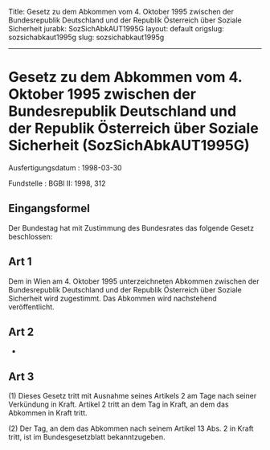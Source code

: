 Title: Gesetz zu dem Abkommen vom 4. Oktober 1995 zwischen der Bundesrepublik Deutschland
  und der Republik Österreich über Soziale Sicherheit
jurabk: SozSichAbkAUT1995G
layout: default
origslug: sozsichabkaut1995g
slug: sozsichabkaut1995g

---

# Gesetz zu dem Abkommen vom 4. Oktober 1995 zwischen der Bundesrepublik Deutschland und der Republik Österreich über Soziale Sicherheit (SozSichAbkAUT1995G)

Ausfertigungsdatum
:   1998-03-30

Fundstelle
:   BGBl II: 1998, 312



## Eingangsformel

Der Bundestag hat mit Zustimmung des Bundesrates das folgende Gesetz
beschlossen:


## Art 1

Dem in Wien am 4. Oktober 1995 unterzeichneten Abkommen zwischen der
Bundesrepublik Deutschland und der Republik Österreich über Soziale
Sicherheit wird zugestimmt. Das Abkommen wird nachstehend
veröffentlicht.


## Art 2

-


## Art 3

(1) Dieses Gesetz tritt mit Ausnahme seines Artikels 2 am Tage nach
seiner Verkündung in Kraft. Artikel 2 tritt an dem Tag in Kraft, an
dem das Abkommen in Kraft tritt.

(2) Der Tag, an dem das Abkommen nach seinem Artikel 13 Abs. 2 in
Kraft tritt, ist im Bundesgesetzblatt bekanntzugeben.

